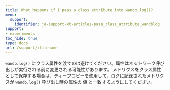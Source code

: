 ```yaml
---
title: What happens if I pass a class attribute into wandb.log()?
menu:
  support:
    identifier: ja-support-kb-articles-pass_class_attribute_wandblog
support:
- experiments
toc_hide: true
type: docs
url: /support/:filename
---
```


`wandb.log()` にクラス属性を渡すのは避けてください。属性はネットワーク呼び出しが実行される前に変更される可能性があります。 メトリクスをクラス属性として保存する場合は、ディープコピーを使用して、ログに記録されたメトリクスが `wandb.log()` 呼び出し時の属性の 値 と一致するようにしてください。
